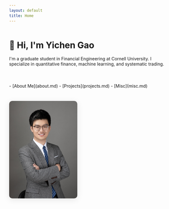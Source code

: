 ```yaml
---
layout: default
title: Home
---
```


<style>
.intro-container {
  display: flex;
  align-items: center;
  justify-content: space-between;
  gap: 40px;
  margin-bottom: 30px;
  flex-wrap: wrap;
}

.intro-text {
  flex: 1;
  min-width: 250px;
}

.intro-image {
  flex-shrink: 0;
  border-radius: 10px;
  box-shadow: 0 4px 20px rgba(0,0,0,0.1);
  max-width: 220px;
}

.links {
  margin-top: 20px;
  font-size: 1.1em;
}

.links a {
  display: block;
  margin: 6px 0;
  color: #007acc;
}
</style>

<div class="intro-container">
  <div class="intro-text">
    <h1>👋 Hi, I'm <strong>Yichen Gao</strong></h1>
    <p>
      I'm a graduate student in Financial Engineering at Cornell University.  
      I specialize in quantitative finance, machine learning, and systematic trading.
    </p>
  </div>
- [About Me](about.md)
- [Projects](projects.md)
- [Misc](misc.md)
  <img src="me.jpg" alt="Yichen Gao" class="intro-image">
</div>
